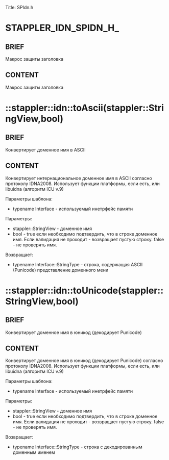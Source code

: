 Title: SPIdn.h


# STAPPLER_IDN_SPIDN_H_

## BRIEF

Макрос защиты заголовка

## CONTENT

Макрос защиты заголовка

# ::stappler::idn::toAscii<typename>(stappler::StringView,bool)

## BRIEF

Конвертирует доменное имя в ASCII

## CONTENT

Конвертирует интернациональное доменное имя в ASCII согласно протоколу IDNA2008. Использует функции платформы, если есть, или libuidna (алгоритм ICU v.9)

Параметры шаблона:
* typename Interface - используемый инетрфейс памяти

Параметры:
* stappler::StringView - доменное имя
* bool - true если необходимо подтвердить, что в строке доменное имя. Если валидация не проходит - возвращает пустую строку. false - не проверять имя.

Возвращает:
* typename Interface::StringType - строка, содержащая ASCII (Punicode) представление доменного мени

# ::stappler::idn::toUnicode<typename>(stappler::StringView,bool)

## BRIEF

Конвертирует доменное имя в юникод (декодирует Punicode)

## CONTENT

Конвертирует доменное имя в юникод (декодирует Punicode) согласно протоколу IDNA2008. Использует функции платформы, если есть, или libuidna (алгоритм ICU v.9)

Параметры шаблона:
* typename Interface - используемый инетрфейс памяти

Параметры:
* stappler::StringView - доменное имя
* bool - true если необходимо подтвердить, что в строке доменное имя. Если валидация не проходит - возвращает пустую строку. false - не проверять имя.

Возвращает:
* typename Interface::StringType - строка с декодированным доменным именем
